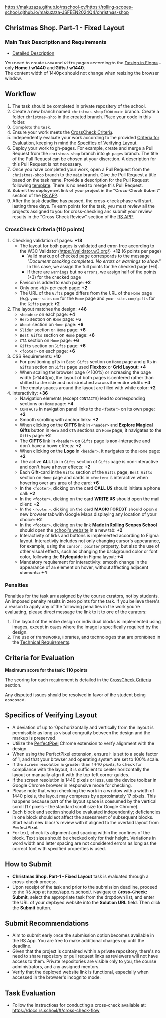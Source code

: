 https://makuzaza.github.io/rsschool-cv/https://rolling-scopes-school.github.io/makuzaza-JSFEEN2024Q4/christmas-shop

## Christmas Shop. Part-1 - Fixed Layout

### Main Task Description and Requirements

- [Detailed Description](christmas-shop.md)

You need to create `Home` and `Gifts` pages according to the [Design in Figma](https://www.figma.com/design/zTB01BwWZVoXYK5atH3eZT/Cristmas-Shop) - only **Home / w1440** and **Gifts / w1440**.  
The content width of 1440px should not change when resizing the browser window.

## Workflow

1. The task should be completed in private repository of the school. 
2. Create a new branch named `christmas-shop` from `main` branch. Create a folder `christmas-shop` in the created branch. Place your code in this folder.
3. Complete the task.
4. Ensure your work meets the [CrossCheck Criteria](#crosscheck-criteria).
5. Independently evaluate your work according to the provided [Criteria for Evaluation](#criteria-for-evaluation), keeping in mind the [Specifics of Verifying Layout](#specifics-of-verifying-layout).
6. Deploy your work to gh-pages. For example, create and merge a Pull Request from the `christmas-shop` branch into `gh-pages` branch. The title of the Pull Request can be chosen at your discretion. A description for this Pull Request is not necessary.
7. Once you have completed your work, open a Pull Request from the `christmas-shop` branch to the `main` branch. Give the Pull Request a title based on the task name. Provide a description for the Pull Request following [template](https://docs.rs.school/#/pull-request-review-process?id=Требования-к-pull-request-pr).
   There is no need to merge this Pull Request.
8. Submit the deployment link of your project in the "Cross-Check Submit" section of the [RS APP](https://app.rs.school/).
9. After the task deadline has passed, the cross-check phase will start, lasting three days. To earn points for the task, you must review all the projects assigned to you for cross-checking and submit your review results in the "Cross-Check Review" section of the [RS APP](https://app.rs.school/).

### CrossCheck Criteria (110 points)

1. Checking validation of pages: **+18**
   - The layout for both pages is validated and error-free according to the W3C Validator (https://validator.w3.org/): **+12** (6 points per page)
     - Valid markup of checked page corresponds to the message _"Document checking completed. No errors or warnings to show."_ In this case, we assign the full points for the checked page (+6).
     - If there are `warnings` but no `errors`, we assign half of the points (+3) for the checked page
   - Favicon is added to each page: **+2**
   - Only one `<h1>` per each page: **+2**
   - The URL of the `Gifts` page differs from the URL of the `Home` page (e.g. `your-site.com` for the `Home` page and `your-site.com/gifts` for the `Gifts` page): **+2**
2. The layout matches the design: **+46**
   - `<header>` on each page: **+4**
   - `Hero` section on `Home` page: **+6**
   - `About` section on `Home` page: **+6**
   - `Slider` section on `Home` page: **+6**
   - `Best Gifts` section on `Home` page: **+6**
   - `CTA` section on `Home` page: **+6**
   - `Gifts` section on `Gifts` page: **+6**
   - `<footer>` on each page: **+6**
3. CSS Requirements: **+10**
   - For positioning gifts in `Best Gifts` section on `Home` page and gifts in `Gifts` section on `Gifts` page used **Flexbox** or **Grid Layout**: **+4**
   - When scaling the browser page (<100%) or increasing the page width (>1440px), the layout of both pages is centered rather than shifted to the side and not stretched across the entire width: **+4**
   - The empty spaces around the layout are filled with white color: **+2**
4. Interactivity: **+36**
   - Navigation elements (except `CONTACTS`) lead to corresponding sections on `Home` page: **+4**
   - `CONTACTS` in navigation panel links to the `<footer>` on its own page: **+2**
   - Smooth scrolling with anchor links: **+2**
   - When clicking on the **GIFTS** link in `<header>` and **Explore Magical Gifts** button in `Hero` and `CTA` sections on `Home` page, it navigates to the `Gifts` page: **+2**
   - The **GIFTS** link in `<header>` on `Gifts` page is non-interactive and don't have a hover effects: **+2**
   - When clicking on the **Logo** in `<header>`, it navigates to the `Home` page: **+2**
   - The active **ALL** tab in `Gifts` section of `Gifts` page is non-interactive and don't have a hover effects: **+2**
   - Each Gift-card in the `Gifts` section of the `Gifts` page, `Best Gifts` section on `Home` page and cards in `<footer>` is interactive when hovering over any area of the card: **+6**
   - In the `<footer>`, clicking on the card **CALL US** should initiate a phone call: **+2**
   - In the `<footer>`, clicking on the card **WRITE US** should open the mail client: **+2**
   - In the `<footer>`, clicking on the card **MAGIC FOREST** should open a new browser tab with Google Maps displaying any location of your choice: **+2**
   - In the `<footer>`, clicking on the link **Made in Rolling Scopes School** should open the [school's website](https://rs.school/) in a new tab: **+2**
   - Interactivity of links and buttons is implemented according to Figma layout. Interactivity includes not only changing cursor's appearance, for example, using the `cursor: pointer` property, but also the use of other visual effects, such as changing the background color or font color, following the **Styleguide** in Figma layout: **+4**
   - Mandatory requirement for interactivity: smooth change in the appearance of an element on hover, without affecting adjacent elements: **+4**

### Penalties

Penalties for the task are assigned by the course curators, not by students. An imposed penalty results in zero points for the task. If you believe there's a reason to apply any of the following penalties in the work you're evaluating, please direct message the link to it to one of the curators:

1. The layout of the entire design or individual blocks is implemented using images, except in cases where the image is specifically required by the design.
2. The use of frameworks, libraries, and technologies that are prohibited in the [Technical Requirements](./christmas-shop.md#technical-requirements).

## Criteria for Evaluation

**Maximum score for the task: 110 points**

The scoring for each requirement is detailed in the [CrossCheck Criteria](#crosscheck-criteria) section.

Any disputed issues should be resolved in favor of the student being assessed.

## Specifics of Verifying Layout

- A deviation of up to 10px horizontally and vertically from the layout is permissible as long as visual congruity between the design and the markup is preserved.
- Utilize the [PerfectPixel](https://chrome.google.com/webstore/detail/perfectpixel-by-welldonec/dkaagdgjmgdmbnecmcefdhjekcoceebi?hl=ru) Chrome extension to verify alignment with the design.
- When using the PerfectPixel extension, ensure it is set to a scale factor of 1, and that your browser and operating system are set to 100% scale.
- If the screen resolution is greater than 1440 pixels, to check for compliance with the layout, it is sufficient to center horizontally the layout or manually align it with the top-left corner guides.
- If the screen resolution is 1440 pixels or less, use the device toolbar in Google Chrome browser in responsive mode for checking.
- Please note that when checking the work in a window with a width of 1440 pixels, the layout may compress by approximately 17 pixels. This happens because part of the layout space is consumed by the vertical scroll (17 pixels - the standard scroll size for Google Chrome).
- Each block and section should be evaluated independently; deficiencies in one block should not affect the assessment of subsequent blocks. Start each new block's review with it aligned to the overlaid layout from PerfectPixel.
- For text, check its alignment and spacing within the confines of the block. Text sizes should be checked only for their height. Variations in word width and letter spacing are not considered errors as long as the correct font with specified properties is used.

## How to Submit

- **Christmas Shop. Part-1 - Fixed Layout** task is evaluated through a cross-check process.
- Upon receipt of the task and prior to the submission deadline, proceed to the RS App at https://app.rs.school/. Navigate to **Cross-Check: Submit**, select the appropriate task from the dropdown list, and enter the URL of your deployed website into the **Solution URL** field. Then click the **Submit** button.

## Submit Recommendations

- Aim to submit early once the submission option becomes available in the RS App. You are free to make additional changes up until the deadline.
- Given that the project is contained within a private repository, there's no need to share repository or pull request links as reviewers will not have access to them. Private repositories are visible only to you, the course administrators, and any assigned mentors.
- Verify that the deployed website link is functional, especially when accessed in the browser's incognito mode.

## Task Evaluation

- Follow the instructions for conducting a cross-check available at: https://docs.rs.school/#/cross-check-flow